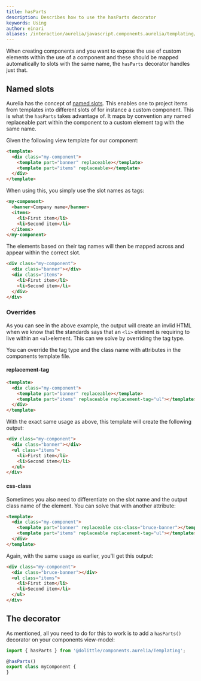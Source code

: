 ```yaml
---
title: hasParts
description: Describes how to use the hasParts decorator
keywords: Using
author: einari
aliases: /interaction/aurelia/javascript.components.aurelia/templating/has_parts
---
```

When creating components and you want to expose the use of custom elements within
the use of a component and these should be mapped automatically to slots with the
same name, the `hasParts` decorator handles just that.

## Named slots

Aurelia has the concept of [named slots](https://aurelia.io/docs/templating/content-projection#named-slots).
This enables one to project items from templates into different slots of for instance
a custom component. This is what the `hasParts` takes advantage of. It maps by convention
any named replaceable part within the component to a custom element tag with the same name.

Given the following view template for our component:

```html
<template>
  <div class="my-component">
    <template part="banner" replaceable></template>
    <template part="items" replaceable></template>
  </div>
</template>
```

When using this, you simply use the slot names as tags:

```html
<my-component>
  <banner>Company name</banner>
  <items>
    <li>First item</li>
    <li>Second item</li>
  </items>
</my-component>
```

The elements based on their tag names will then be mapped across and appear within the correct slot.

```html
<div class="my-component">
  <div class="banner"></div>
  <div class="items">
    <li>First item</li>
    <li>Second item</li>
  </div>
</div>
```

### Overrides

As you can see in the above example, the output will create an invlid HTML when we know that the standards says that an `<li>` element is requiring to live within an `<ul>`element. This can we solve by overriding the tag type.

You can override the tag type and the class name with attributes in the components template file.

#### replacement-tag

```html  
<template>
  <div class="my-component">
    <template part="banner" replaceable></template>
    <template part="items" replaceable replacement-tag="ul"></template>
  </div>
</template>
```

With the exact same usage as above, this template will create the following output:

```html
<div class="my-component">
  <div class="banner"></div>
  <ul class="items">
    <li>First item</li>
    <li>Second item</li>
  </ul>
</div>
```

#### css-class

Sometimes you also need to differentiate on the slot name and the output class name of the element. You can solve that with another attribute:

```html  
<template>
  <div class="my-component">
    <template part="banner" replaceable css-class="bruce-banner"></template>
    <template part="items" replaceable replacement-tag="ul"></template>
  </div>
</template>
```

Again, with the same usage as earlier, you'll get this output:


```html
<div class="my-component">
  <div class="bruce-banner"></div>
  <ul class="items">
    <li>First item</li>
    <li>Second item</li>
  </ul>
</div>
```

## The decorator

As mentioned, all you need to do for this to work is to add a `hasParts()` decorator on your components
view-model:

```javascript
import { hasParts } from '@dolittle/components.aurelia/Templating';

@hasParts()
export class myComponent {
}
```
